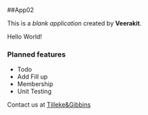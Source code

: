 ##App02

This is a _blank application_ created
by **Veerakit**.

Hello World! 

### Planned features
* Todo
* Add Fill up
* Membership
* Unit Testing

Contact us at 
[Tilleke&Gibbins](http://tilleke.com)